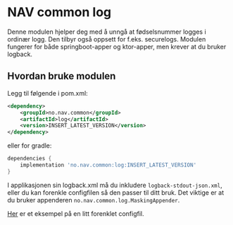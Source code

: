 # NAV common log

Denne modulen hjelper deg med å unngå at fødselsnummer logges i ordinær logg. Den tilbyr også oppsett for f.eks. securelogs. 
Modulen fungerer for både springboot-apper og ktor-apper, men krever at du bruker logback. 

## Hvordan bruke modulen

Legg til følgende i pom.xml: 
```xml
<dependency>
    <groupId>no.nav.common</groupId>
    <artifactId>log</artifactId>
    <version>INSERT_LATEST_VERSION</version>
</dependency>
```

eller for gradle:
```groovy
dependencies {
    implementation 'no.nav.common:log:INSERT_LATEST_VERSION'
}
```

I applikasjonen sin logback.xml må du inkludere `logback-stdout-json.xml`, eller du kan forenkle configfilen så den 
passer til ditt bruk. Det viktige er at du bruker appenderen `no.nav.common.log.MaskingAppender`. 

[Her](https://github.com/navikt/amt-tiltaksarrangor-bff/blob/main/src/main/resources/logback-stdout-json.xml) er et eksempel på en litt forenklet configfil. 